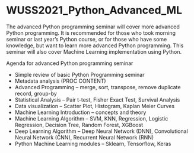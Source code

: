 # WUSS2021_Python_Advanced_ML
The advanced Python programming seminar will cover more advanced Python programming. It is recommended for those who took morning seminar or last year’s Python course, or for those who have some knowledge, but want to learn more advanced Python programming. This seminar will also cover Machine Learning implementation using Python.

Agenda for advanced Python programming seminar

- Simple review of basic Python Programming seminar
- Metadata analysis (PROC CONTENT)
- Advanced Programming – merge, sort, transpose, remove duplicate record, group-by
- Statistical Analysis – Pair t-test, Fisher Exact Test, Survival Analysis
- Data visualization – Scatter Plot, Histogram, Kaplan Meier Curves
- Machine Learning Introduction – concepts and theory
- Machine Learning Algorithm – SVM, KNN, Regression, Logistic Regression, Decision Tree, Random Forest, XGBoost
- Deep Learning Algorithm – Deep Neural Network (DNN), Convolutional Neural Network (CNN), Recurrent Neural Network (RNN)
- Python Machine Learning modules – Sklearn, Tensorflow, Keras
